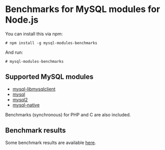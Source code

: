 Benchmarks for MySQL modules for Node.js
=========================================

You can install this via npm:

    # npm install -g mysql-modules-benchmarks

And run:

    # mysql-modules-benchmarks


Supported MySQL modules
-----------------------

* [mysql-libmysqlclient](https://github.com/Sannis/node-mysql-libmysqlclient)
* [mysql](https://github.com/felixge/node-mysql)
* [mysql2](https://github.com/sidorares/node-mysql2)
* [mysql-native](https://github.com/sidorares/nodejs-mysql-native)

Benchmarks (synchronous) for PHP and C are also included.


Benchmark results
-----------------

Some benchmark results are available [here](http://mscdex.github.com/node-mysql-benchmarks).
